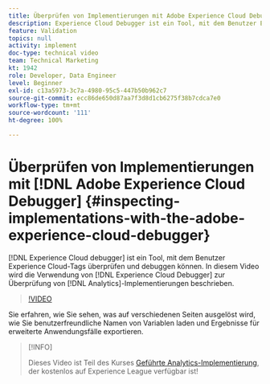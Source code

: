```yaml
---
title: Überprüfen von Implementierungen mit Adobe Experience Cloud Debugger
description: Experience Cloud Debugger ist ein Tool, mit dem Benutzer Experience Cloud-Tags überprüfen und debuggen können. In diesem Video wird die Verwendung von Experience Cloud Debugger zur Überprüfung von Analytics-Implementierungen beschrieben.
feature: Validation
topics: null
activity: implement
doc-type: technical video
team: Technical Marketing
kt: 1942
role: Developer, Data Engineer
level: Beginner
exl-id: c13a5973-3c7a-4980-95c5-447b50b962c7
source-git-commit: ecc86de650d87aa7f3d8d1cb6275f38b7cdca7e0
workflow-type: tm+mt
source-wordcount: '111'
ht-degree: 100%

---
```


# Überprüfen von Implementierungen mit [!DNL Adobe Experience Cloud Debugger] {#inspecting-implementations-with-the-adobe-experience-cloud-debugger}

[!DNL Experience Cloud debugger] ist ein Tool, mit dem Benutzer Experience Cloud-Tags überprüfen und debuggen können. In diesem Video wird die Verwendung von [!DNL Experience Cloud Debugger] zur Überprüfung von [!DNL Analytics]-Implementierungen beschrieben.

>[!VIDEO](https://video.tv.adobe.com/v/23878/?quality=12&learn=on)

Sie erfahren, wie Sie sehen, was auf verschiedenen Seiten ausgelöst wird, wie Sie benutzerfreundliche Namen von Variablen laden und Ergebnisse für erweiterte Anwendungsfälle exportieren.

>[!INFO]
>
> Dieses Video ist Teil des Kurses [Geführte Analytics-Implementierung](https://experienceleague.adobe.com/?recommended=Analytics-D-1-2019.1), der kostenlos auf Experience League verfügbar ist!